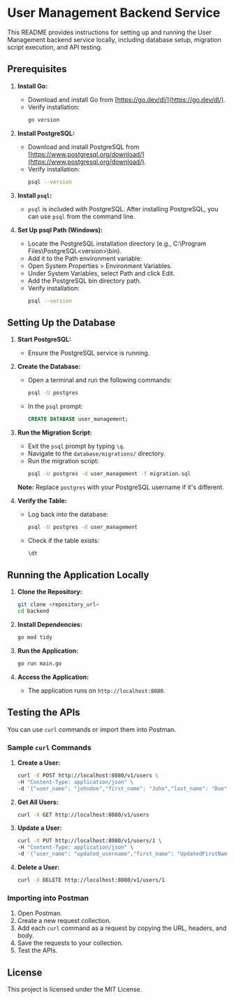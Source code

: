 # User Management Backend Service

This README provides instructions for setting up and running the User Management backend service locally, including database setup, migration script execution, and API testing.

## Prerequisites

1. **Install Go:**
   - Download and install Go from [https://go.dev/dl/](https://go.dev/dl/).
   - Verify installation:
     ```bash
     go version
     ```

2. **Install PostgreSQL:**
   - Download and install PostgreSQL from [https://www.postgresql.org/download/](https://www.postgresql.org/download/).
   - Verify installation:
     ```bash
     psql --version
     ```

3. **Install `psql`:**
   - `psql` is included with PostgreSQL. After installing PostgreSQL, you can use `psql` from the command line.

4. **Set Up psql Path (Windows):**

   - Locate the PostgreSQL installation directory (e.g., C:\Program Files\PostgreSQL\<version>\bin).
   - Add it to the Path environment variable:
   - Open System Properties > Environment Variables.
   - Under System Variables, select Path and click Edit.
   - Add the PostgreSQL bin directory path.
   - Verify installation:
     ```bash
     psql --version
     ```

## Setting Up the Database

1. **Start PostgreSQL:**
   - Ensure the PostgreSQL service is running.

2. **Create the Database:**
   - Open a terminal and run the following commands:
     ```bash
     psql -U postgres
     ```
   - In the `psql` prompt:
     ```sql
     CREATE DATABASE user_management;
     ```

3. **Run the Migration Script:**
   - Exit the `psql` prompt by typing `\q`.
   - Navigate to the `database/migrations/` directory.
   - Run the migration script:
     ```bash
     psql -U postgres -d user_management -f migration.sql
     ```

   **Note:** Replace `postgres` with your PostgreSQL username if it's different.

4. **Verify the Table:**
   - Log back into the database:
     ```bash
     psql -U postgres -d user_management
     ```
   - Check if the table exists:
     ```sql
     \dt
     ```

## Running the Application Locally

1. **Clone the Repository:**
   ```bash
   git clone <repository_url>
   cd backend
   ```

2. **Install Dependencies:**
   ```bash
   go mod tidy
   ```

3. **Run the Application:**
   ```bash
   go run main.go
   ```

4. **Access the Application:**
   - The application runs on `http://localhost:8080`.

## Testing the APIs

You can use `curl` commands or import them into Postman.

### Sample `curl` Commands

1. **Create a User:**
   ```bash
   curl -X POST http://localhost:8080/v1/users \
   -H "Content-Type: application/json" \
   -d '{"user_name": "johndoe","first_name": "John","last_name": "Doe","user_status": "A","department": "Engineering"}'
   ```

2. **Get All Users:**
   ```bash
   curl -X GET http://localhost:8080/v1/users
   ```

3. **Update a User:**
   ```bash
   curl -X PUT http://localhost:8080/v1/users/1 \
   -H "Content-Type: application/json" \
   -d '{"user_name": "updated_username","first_name": "UpdatedFirstName","last_name": "UpdatedLastName","user_status": "I","department": "UpdatedDepartment"}'
   ```

4. **Delete a User:**
   ```bash
   curl -X DELETE http://localhost:8080/v1/users/1
   ```

### Importing into Postman

1. Open Postman.
2. Create a new request collection.
3. Add each `curl` command as a request by copying the URL, headers, and body.
4. Save the requests to your collection.
5. Test the APIs.

## License
This project is licensed under the MIT License.
